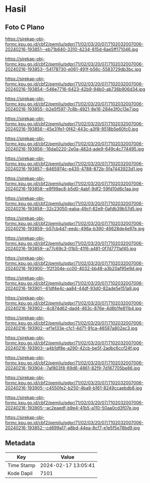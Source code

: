 # Hasil

## Foto C Plano

https://sirekap-obj-formc.kpu.go.id/cbf2/pemilu/pdpr/71/02/03/20/07/7102032007006-20240216-193851--eb71b640-3310-4234-815d-6ae5ff171046.jpg

https://sirekap-obj-formc.kpu.go.id/cbf2/pemilu/pdpr/71/02/03/20/07/7102032007006-20240216-193853--54178730-e061-491f-b56c-5583729db3bc.jpg

https://sirekap-obj-formc.kpu.go.id/cbf2/pemilu/pdpr/71/02/03/20/07/7102032007006-20240216-193854--546e7716-6423-42b9-94b0-ab736b906d34.jpg

https://sirekap-obj-formc.kpu.go.id/cbf2/pemilu/pdpr/71/02/03/20/07/7102032007006-20240216-193855--b2e5f597-7c8b-4921-8e16-284e3f0c13e7.jpg

https://sirekap-obj-formc.kpu.go.id/cbf2/pemilu/pdpr/71/02/03/20/07/7102032007006-20240216-193856--45e31fe1-0f42-443c-a3f8-9518b5e60fc0.jpg

https://sirekap-obj-formc.kpu.go.id/cbf2/pemilu/pdpr/71/02/03/20/07/7102032007006-20240216-193856--16da0220-2e0a-482d-ade9-649c4c774495.jpg

https://sirekap-obj-formc.kpu.go.id/cbf2/pemilu/pdpr/71/02/03/20/07/7102032007006-20240216-193857--8465974c-e435-4788-872b-5fa7443923d1.jpg

https://sirekap-obj-formc.kpu.go.id/cbf2/pemilu/pdpr/71/02/03/20/07/7102032007006-20240216-193858--e9f99ac8-b5d0-4abf-9df2-59fd10d6c1aa.jpg

https://sirekap-obj-formc.kpu.go.id/cbf2/pemilu/pdpr/71/02/03/20/07/7102032007006-20240216-193858--32c23050-eaba-49cf-82e9-0afdb39b57d5.jpg

https://sirekap-obj-formc.kpu.go.id/cbf2/pemilu/pdpr/71/02/03/20/07/7102032007006-20240216-193859--b57cb4d7-eedc-496a-b390-46628de4e97e.jpg

https://sirekap-obj-formc.kpu.go.id/cbf2/pemilu/pdpr/71/02/03/20/07/7102032007006-20240216-193859--a77c69c3-01b5-41f6-a481-0f7d7711af45.jpg

https://sirekap-obj-formc.kpu.go.id/cbf2/pemilu/pdpr/71/02/03/20/07/7102032007006-20240216-193900--1f2f304e-cc00-4032-bb48-a3b20af95e9d.jpg

https://sirekap-obj-formc.kpu.go.id/cbf2/pemilu/pdpr/71/02/03/20/07/7102032007006-20240216-193901--61df4e4c-aa84-44df-93d0-82ade5e151a9.jpg

https://sirekap-obj-formc.kpu.go.id/cbf2/pemilu/pdpr/71/02/03/20/07/7102032007006-20240216-193902--4c874d62-dad4-463c-876e-4d8b1fe811b4.jpg

https://sirekap-obj-formc.kpu.go.id/cbf2/pemilu/pdpr/71/02/03/20/07/7102032007006-20240216-193902--ef1e133e-c1c1-4d71-91ca-46587a802ec3.jpg

https://sirekap-obj-formc.kpu.go.id/cbf2/pemilu/pdpr/71/02/03/20/07/7102032007006-20240216-193903--a4b1df8e-a290-42cb-be5f-2adbc6ccf24f.jpg

https://sirekap-obj-formc.kpu.go.id/cbf2/pemilu/pdpr/71/02/03/20/07/7102032007006-20240216-193904--7af803f8-69d6-4861-82f9-7d187705be86.jpg

https://sirekap-obj-formc.kpu.go.id/cbf2/pemilu/pdpr/71/02/03/20/07/7102032007006-20240216-193905--c4550fe2-b250-4ba9-b161-8249ccaebdb8.jpg

https://sirekap-obj-formc.kpu.go.id/cbf2/pemilu/pdpr/71/02/03/20/07/7102032007006-20240216-193905--ac2eaedf-b9e4-41b5-a110-50aa0cd3f07e.jpg

https://sirekap-obj-formc.kpu.go.id/cbf2/pemilu/pdpr/71/02/03/20/07/7102032007006-20240216-193852--cd699a17-a8bd-44ea-8cf7-e1e5f5e78bd9.jpg


## Metadata

| Key        | Value               |
| ---------- | ------------------- |
| Time Stamp | 2024-02-17 13:05:41 |
| Kode Dapil | 7101                |



